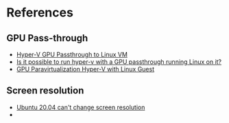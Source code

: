 # References

## GPU Pass-through

- [Hyper-V GPU Passthrough to Linux VM](https://www.reddit.com/r/virtualization/comments/plx1xo/hyperv_gpu_passthrough_to_linux_vm/)
- [Is it possible to run hyper-v with a GPU passthrough running Linux on it?](https://www.reddit.com/r/VFIO/comments/wtmzpg/is_it_possible_to_run_hyperv_with_a_gpu/)
- [GPU Paravirtualization Hyper-V with Linux Guest](https://forum.level1techs.com/t/gpu-paravirtualization-hyper-v-with-linux-guest/198336)

## Screen resolution

- [Ubuntu 20.04 can't change screen resolution](https://www.reddit.com/r/HyperV/comments/gecqx6/ubuntu_2004_cant_change_screen_resolution/)
- []()